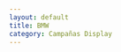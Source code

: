 ```yaml
---
layout: default
title: BMW
category: Campañas Display
---
```

<div class="slider-wrapper theme-light">
    <div id="slider" class="nivoSlider">
      <img src="http://josemdev.com/mirkopf/campanas_display/trucho_bmw_04.jpg" class="inline-left" title="" alt="" />
      <img src="http://josemdev.com/mirkopf/campanas_display/trucho_bmw_05.jpg" class="inline-left" title="" alt="" />
      <img src="http://josemdev.com/mirkopf/campanas_display/trucho2_bmw_01.jpg" class="inline-left" title="" alt="" />
      <img src="http://josemdev.com/mirkopf/campanas_display/trucho2_bmw_03.jpg" class="inline-left" title="" alt="" />
    </div>
</div>